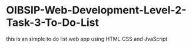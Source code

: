 # OIBSIP-Web-Development-Level-2-Task-3-To-Do-List
this is an simple to do list web app using HTML CSS and JvaScript
